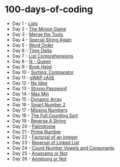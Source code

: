 # 100-days-of-coding

* Day 1 - [Lists](day%201) 
* Day 2 - [The Minion Game](day%202)
* Day 3 - [Merge the Tools](day%203)
* Day 4 - [Special String Again](day%204)
* Day 5 - [Word Order](day%205)
* Day 6 - [Time Delta](day%206)
* Day 7 - [List Comprehensions](day%207)
* Day 8 - [N - Queen](day%208)
* Day 9 - [Book Heist](day%209)
* Day 10 - [Sorting: Comparator](day_10)
* Day 11 - [sWAP cASE](day_11)
* Day 12 - [No Idea](day_12)
* Day 13 - [Strong Password](day_13)
* Day 14 - [Max Min](day_14)
* Day 15 - [Dynamic Array](day_15)
* Day 16 - [Smart Number 2](day_16)
* Day 17 - [Missing Numbers](day_17)
* Day 18 - [The Full Counting Sort](day_18)
* Day 19 - [Reverse A String](day_19)
* Day 20 - [Palindrome](day_20)
* Day 21 - [Prime Number](day_21)
* Day 22 - [Factorial of an Integer](day_22)
* Day 23 - [Reversal of Linked List](day_23)
* Day 24 - [Count Number Vowels and Consonants](day_24)
* Day 25 - [Anagrams or Not](day_25)
* Day 26 - [Amstrong or Not](day_26)
<!--* Day  - [](day_)-->